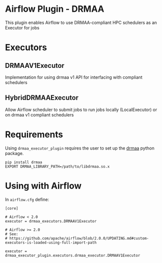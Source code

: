 # Airflow Plugin - DRMAA

This plugin enables Airflow to use DRMAA-compliant HPC schedulers as an Executor for jobs

# Executors

## DRMAAV1Executor

Implementation for using drmaa v1 API for interfacing with compliant schedulers

## HybridDRMAAExecutor

Allow Airflow scheduler to submit jobs to run jobs locally (LocalExecutor) or on drmaa v1 compliant schedulers


# Requirements

Using `drmaa_executor_plugin` requires the user to set up the [drmaa](https://github.com/pygridtools/drmaa-python) python package.

```
pip install drmaa
EXPORT DRMAA_LIBRARY_PATH=/path/to/libdrmaa.so.x
```

# Using with Airflow

In `airflow.cfg` define:

```
[core]

# Airflow < 2.0
executor = drmaa_executors.DRMAAV1Executor

# Airflow >= 2.0
# See:
# https://github.com/apache/airflow/blob/2.0.0/UPDATING.md#custom-executors-is-loaded-using-full-import-path

executor = drmaa_executor_plugin.executors.drmaa_executor.DRMAAV1Executor

```

